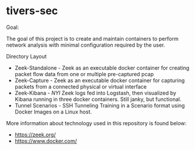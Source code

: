 # tivers-sec

Goal:

The goal of this project is to create and maintain containers to perform network analysis with minimal configuration required by the user. 

Directory Layout

* Zeek-Standalone - Zeek as an executable docker container for creating packet flow data from one or multiple pre-captured pcap
* Zeek-Capture - Zeek as an executable docker container for capturing packets from a connected physical or virtual interface
* Zeek-Kibana - *NYI* Zeek logs fed into Logstash, then visualized by Kibana running in three docker containers. Still janky, but functional.
* Tunnel Scenarios - SSH Tunneling Training in a Scenario format using Docker Images on a Linux host.

More information about technology used in this repository is found below:
* https://zeek.org/
* https://www.docker.com/

